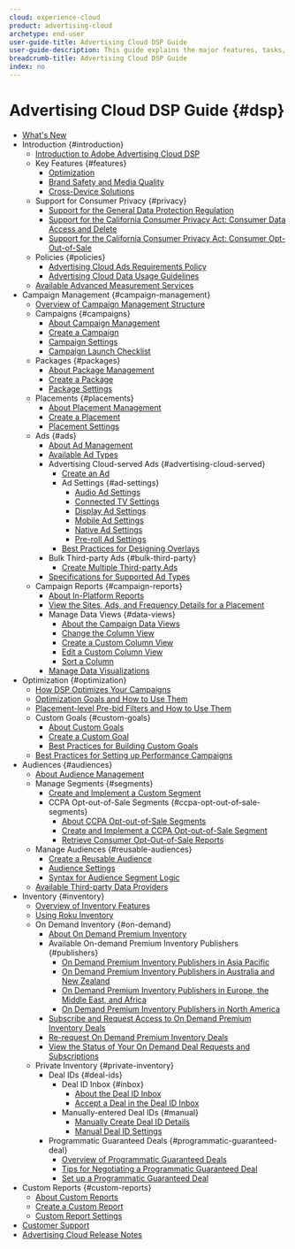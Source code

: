```yaml
---
cloud: experience-cloud
product: advertising-cloud
archetype: end-user
user-guide-title: Advertising Cloud DSP Guide
user-guide-description: This guide explains the major features, tasks, settings, and other resources required to manage, optimize, and report on your display ad strategies.
breadcrumb-title: Advertising Cloud DSP Guide
index: no
---
```


# Advertising Cloud DSP Guide {#dsp}

+ [What's New](/help/dsp/home.md)
+ Introduction {#introduction}
  + [Introduction to Adobe Advertising Cloud DSP](/help/dsp/introduction/dsp-about.md)
  + Key Features {#features}
    + [Optimization](/help/dsp/introduction/features/optimization.md)
    + [Brand Safety and Media Quality](/help/dsp/introduction/features/brand-safety-media-quality.md)
    + [Cross-Device Solutions](/help/dsp/introduction/features/cross-device-solutions.md)
  + Support for Consumer Privacy {#privacy}
    + [Support for the General Data Protection Regulation](https://docs.adobe.com/content/help/en/advertising-cloud/privacy/ad-cloud-gdpr.html)
    + [Support for the California Consumer Privacy Act: Consumer Data Access and Delete](https://docs.adobe.com/content/help/en/advertising-cloud/privacy/ad-cloud-ccpa-access-delete.html)
    + [Support for the California Consumer Privacy Act: Consumer Opt-Out-of-Sale](https://docs.adobe.com/content/help/en/advertising-cloud/privacy/ad-cloud-ccpa-opt-out-of-sale.html)
  + Policies {#policies}
    + [Advertising Cloud Ads Requirements Policy](/help/dsp/introduction/ad-requirements-policy.md)
    + [Advertising Cloud Data Usage Guidelines](/help/dsp/introduction/data-usage-guidelines.md)
  + [Available Advanced Measurement Services](/help/dsp/introduction/advanced-measurement-services.md)
+ Campaign Management {#campaign-management}
  + [Overview of Campaign Management Structure](/help/dsp/campaign-management/campaign-management-overview.md)
  + Campaigns {#campaigns}
    + [About Campaign Management](/help/dsp/campaign-management/campaigns/campaign-about.md)
    + [Create a Campaign](/help/dsp/campaign-management/campaigns/campaign-create.md)
    + [Campaign Settings](/help/dsp/campaign-management/campaigns/campaign-settings.md)
    + [Campaign Launch Checklist](/help/dsp/campaign-management/campaign-launch-checklist.md)
  + Packages {#packages}
    + [About Package Management](/help/dsp/campaign-management/packages/package-about.md)
    + [Create a Package](/help/dsp/campaign-management/packages/package-create.md)
    + [Package Settings](/help/dsp/campaign-management/packages/package-settings.md)
  + Placements {#placements}
    + [About Placement Management](/help/dsp/campaign-management/placements/placement-about.md)
    + [Create a Placement](/help/dsp/campaign-management/placements/placement-create.md)
    + [Placement Settings](/help/dsp/campaign-management/placements/placement-settings.md)
  + Ads {#ads}
    + [About Ad Management](/help/dsp/campaign-management/ads/ad-about.md)
    + [Available Ad Types](/help/dsp/campaign-management/ads/ad-types.md)
    + Advertising Cloud-served Ads {#advertising-cloud-served}
      + [Create an Ad](/help/dsp/campaign-management/ads/ad-create.md)
      + Ad Settings {#ad-settings}
        + [Audio Ad Settings](/help/dsp/campaign-management/ads/ad-settings-audio.md)
        + [Connected TV Settings](/help/dsp/campaign-management/ads/ad-settings-connected-tv.md)
        + [Display Ad Settings](/help/dsp/campaign-management/ads/ad-settings-display.md)
        + [Mobile Ad Settings](/help/dsp/campaign-management/ads/ad-settings-mobile.md)
        + [Native Ad Settings](/help/dsp/campaign-management/ads/ad-settings-native.md)
        + [Pre-roll Ad Settings](/help/dsp/campaign-management/ads/ad-settings-pre-roll.md)
      + [Best Practices for Designing Overlays](/help/dsp/campaign-management/ads/ad-best-practices-overlays.md)
    + Bulk Third-party Ads {#bulk-third-party}
      + [Create Multiple Third-party Ads](/help/dsp/campaign-management/ads/ad-create-third-party.md)
    + [Specifications for Supported Ad Types](https://experienceleague.adobe.com/docs/advertising-cloud/assets/ad-specs.pdf?lang=en)
  + Campaign Reports {#campaign-reports}
    + [About In-Platform Reports](/help/dsp/campaign-management/reports/campaign-reports-about.md)
    + [View the Sites, Ads, and Frequency Details for a Placement](/help/dsp/campaign-management/reports/placement-details-view.md)
    + Manage Data Views {#data-views}
      + [About the Campaign Data Views](/help/dsp/campaign-management/reports/campaign-data-views-about.md)
      + [Change the Column View](/help/dsp/campaign-management/reports/column-view-change.md)
      + [Create a Custom Column View](/help/dsp/campaign-management/reports/column-view-create.md)
      + [Edit a Custom Column View](/help/dsp/campaign-management/reports/column-view-edit.md)
      + [Sort a Column](/help/dsp/campaign-management/reports/campaign-data-sort.md)
    + [Manage Data Visualizations](/help/dsp/campaign-management/reports/campaign-data-visualization-manage.md)
+ Optimization {#optimization}
  + [How DSP Optimizes Your Campaigns](/help/dsp/optimization/optimization-how-dsp-optimizes-campaigns.md)
  + [Optimization Goals and How to Use Them](/help/dsp/optimization/optimization-goals.md)
  + [Placement-level Pre-bid Filters and How to Use Them](/help/dsp/optimization/optimization-pre-bid-filters.md)
  + Custom Goals {#custom-goals}
    + [About Custom Goals](/help/dsp/optimization/custom-goal-about.md)
    + [Create a Custom Goal](/help/dsp/optimization/custom-goal-create.md)
    + [Best Practices for Building Custom Goals](/help/dsp/optimization/custom-goal-best-practices.md)
  + [Best Practices for Setting up Performance Campaigns](/help/dsp/optimization/campaign-best-practices-performance.md)
+ Audiences {#audiences}
  + [About Audience Management](/help/dsp/audiences/audience-about.md)
  + Manage Segments {#segments}
    + [Create and Implement a Custom Segment](/help/dsp/audiences/custom-segment-create.md)
    + CCPA Opt-out-of-Sale Segments {#ccpa-opt-out-of-sale-segments}
      + [About CCPA Opt-out-of-Sale Segments](/help/dsp/audiences/ccpa-opt-out-about.md)
      + [Create and Implement a CCPA Opt-out-of-Sale Segment](/help/dsp/audiences/ccpa-opt-out-segment-create.md)
      + [Retrieve Consumer Opt-Out-of-Sale Reports](/help/dsp/audiences/ccpa-opt-out-segment-report-retrieve.md)
  + Manage Audiences {#reusable-audiences}
    + [Create a Reusable Audience](/help/dsp/audiences/reusable-audience-create.md)
    + [Audience Settings](/help/dsp/audiences/audience-settings.md)
    + [Syntax for Audience Segment Logic](/help/dsp/audiences/audience-segment-logic-syntax.md)
  + [Available Third-party Data Providers](/help/dsp/audiences/third-party-data-providers.md)
+ Inventory {#inventory}
  + [Overview of Inventory Features](/help/dsp/inventory/inventory-overview.md)
  + [Using Roku Inventory](/help/dsp/inventory/roku-inventory.md)
  + On Demand Inventory {#on-demand}
    + [About On Demand Premium Inventory](/help/dsp/inventory/on-demand-inventory-about.md)
    + Available On-demand Premium Inventory Publishers {#publishers}
      + [On Demand Premium Inventory Publishers in Asia Pacific](/help/dsp/inventory/on-demand-inventory-publishers-apac.md)
      + [On Demand Premium Inventory Publishers in Australia and New Zealand](/help/dsp/inventory/on-demand-inventory-publishers-anz.md)
      + [On Demand Premium Inventory Publishers in Europe, the Middle East, and Africa](/help/dsp/inventory/on-demand-inventory-publishers-emea.md)
      + [On Demand Premium Inventory Publishers in North America](/help/dsp/inventory/on-demand-inventory-publishers-na.md)
    + [Subscribe and Request Access to On Demand Premium Inventory Deals](/help/dsp/inventory/on-demand-inventory-subscribe.md)
    + [Re-request On Demand Premium Inventory Deals](/help/dsp/inventory/on-demand-inventory-rerequest.md)
    + [View the Status of Your On Demand Deal Requests and Subscriptions](/help/dsp/inventory/on-demand-inventory-view-status.md)
  + Private Inventory {#private-inventory}
    + Deal IDs {#deal-ids}
      + Deal ID Inbox {#inbox}
        + [About the Deal ID Inbox](/help/dsp/inventory/deal-id-inbox-about.md)
        + [Accept a Deal in the Deal ID Inbox](/help/dsp/inventory/deal-id-inbox-accept.md)
      + Manually-entered Deal IDs {#manual}
        + [Manually Create Deal ID Details](/help/dsp/inventory/deal-id-create.md)
        + [Manual Deal ID Settings](/help/dsp/inventory/deal-id-settings.md)
    + Programmatic Guaranteed Deals {#programmatic-guaranteed-deal}
      + [Overview of Programmatic Guaranteed Deals](/help/dsp/inventory/programmatic-guaranteed-about.md)
      + [Tips for Negotiating a Programmatic Guaranteed Deal](/help/dsp/inventory/programmatic-guaranteed-tips.md)
      + [Set up a Programmatic Guaranteed Deal](/help/dsp/inventory/programmatic-guaranteed-set-up.md)
+ Custom Reports {#custom-reports}
  + [About Custom Reports](/help/dsp/reports/report-about.md)
  + [Create a Custom Report](/help/dsp/reports/report-create.md)
  + [Custom Report Settings](/help/dsp/reports/report-settings.md)
+ [Customer Support](https://helpx.adobe.com/contact/enterprise-support.ec.html)
+ [Advertising Cloud Release Notes](https://experienceleague.adobe.com/docs/release-notes/experience-cloud/current.html?lang=en#adcloud)
